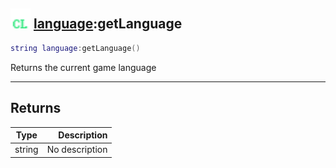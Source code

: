 ## <img src="../../.gitbook/assets/client.png" width="32" height="32" /> [language](../language/README.md):getLanguage

```lua
string language:getLanguage()
```

Returns the current game language

------
## Returns

| Type   | Description |
| ------ | ----------: |
| string | No description |

